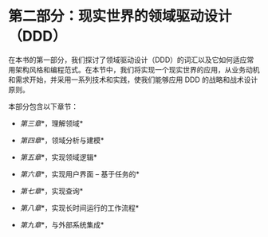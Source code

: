 # 第二部分：现实世界的领域驱动设计（DDD）

在本书的第一部分，我们探讨了领域驱动设计（DDD）的词汇以及它如何适应常用架构风格和编程范式。在本节中，我们将实现一个现实世界的应用，从业务动机和需求开始，并采用一系列技术和实践，使我们能够应用 DDD 的战略和战术设计原则。

本部分包含以下章节：

+   *第三章**，理解领域*

+   *第四章**，领域分析与建模*

+   *第五章**，实现领域逻辑*

+   *第六章**，实现用户界面 – 基于任务的*

+   *第七章**，实现查询*

+   *第八章**，实现长时间运行的工作流程*

+   *第九章**，与外部系统集成*
